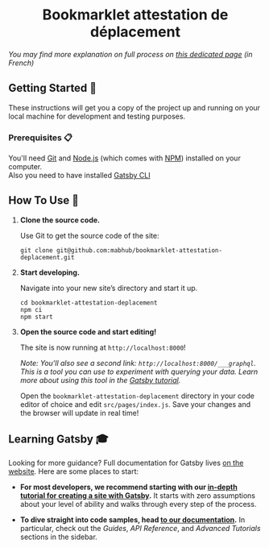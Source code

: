 <h1 align="center">
  Bookmarklet attestation de déplacement
</h1>

*You may find more explanation on full process on [this dedicated page](src/md-pages/explications.md) (in French)*

## Getting Started 🚀

These instructions will get you a copy of the project up and running on your local machine for development and testing purposes.

### Prerequisites 📋

You'll need [Git](https://git-scm.com) and [Node.js](https://nodejs.org/en/download/) (which comes with [NPM](http://npmjs.com)) installed on your computer.\
Also you need to have installed [Gatsby CLI](https://www.gatsbyjs.org/docs/quick-start/)

## How To Use 🔧

1. **Clone the source code.**

   Use Git to get the source code of the site:

   ```shell
   git clone git@github.com:mabhub/bookmarklet-attestation-deplacement.git
   ```

2. **Start developing.**

   Navigate into your new site’s directory and start it up.

   ```shell
   cd bookmarklet-attestation-deplacement
   npm ci
   npm start
   ```

3. **Open the source code and start editing!**

   The site is now running at `http://localhost:8000`!

   _Note: You'll also see a second link: _`http://localhost:8000/___graphql`_. This is a tool you can use to experiment with querying your data. Learn more about using this tool in the [Gatsby tutorial](https://www.gatsbyjs.com/tutorial/part-five/#introducing-graphiql)._

   Open the `bookmarklet-attestation-deplacement` directory in your code editor
   of choice and edit `src/pages/index.js`. Save your changes and the browser
   will update in real time!

## Learning Gatsby 🎓

Looking for more guidance? Full documentation for Gatsby lives [on the website](https://www.gatsbyjs.com/). Here are some places to start:

- **For most developers, we recommend starting with our [in-depth tutorial for creating a site with Gatsby](https://www.gatsbyjs.com/tutorial/).** It starts with zero assumptions about your level of ability and walks through every step of the process.

- **To dive straight into code samples, head [to our documentation](https://www.gatsbyjs.com/docs/).** In particular, check out the _Guides_, _API Reference_, and _Advanced Tutorials_ sections in the sidebar.
